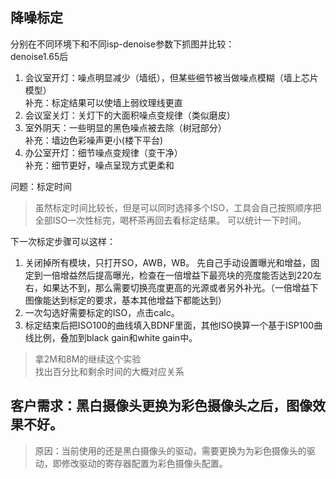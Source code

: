 ## 降噪标定
分别在不同环境下和不同isp-denoise参数下抓图并比较：  
denoise1.65后  
1. 会议室开灯：噪点明显减少（墙纸），但某些细节被当做噪点模糊（墙上芯片模型）  
    补充：标定结果可以使墙上弱纹理线更直  
2. 会议室关灯：关灯下的大面积噪点变规律（类似磨皮）  
3. 室外阴天：一些明显的黑色噪点被去除（树冠部分）  
    补充：墙边色彩噪声更小(楼下平台)  
4. 办公室开灯：细节噪点变规律（变干净）  
    补充：细节更好，噪点呈现方式更柔和

问题：标定时间  
> 虽然标定时间比较长，但是可以同时选择多个ISO，工具会自己按照顺序把全部ISO一次性标完，喝杯茶再回去看标定结果。 可以统计一下时间。  

下一次标定步骤可以这样：  
1. 关闭掉所有模块，只打开SO，AWB，WB。 先自己手动设置曝光和增益，固定到一倍增益然后提高曝光，检查在一倍增益下最亮块的亮度能否达到220左右，如果达不到，那么需要切换亮度更高的光源或者另外补光。（一倍增益下图像能达到标定的要求，基本其他增益下都能达到）  
2. 一次勾选好需要标定的ISO，点击calc。  
3. 标定结束后把ISO100的曲线填入BDNF里面，其他ISO换算一个基于ISP100曲线比例，叠加到black gain和white gain中。  

>拿2M和8M的继续这个实验  
>找出百分比和剩余时间的大概对应关系  


## 客户需求：黑白摄像头更换为彩色摄像头之后，图像效果不好。

>原因：当前使用的还是黑白摄像头的驱动，需要更换为为彩色摄像头的驱动，即修改驱动的寄存器配置为彩色摄像头配置。  

